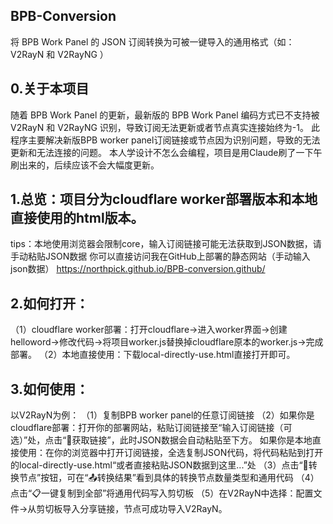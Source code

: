 ## BPB-Conversion
将 BPB Work Panel 的 JSON 订阅转换为可被一键导入的通用格式（如： V2RayN 和 V2RayNG ）

## 0.关于本项目
随着 BPB Work Panel 的更新，最新版的 BPB Work Panel 编码方式已不支持被 V2RayN 和 V2RayNG 识别，导致订阅无法更新或者节点真实连接始终为-1。
此程序主要解决新版BPB worker panel订阅链接或节点因为识别问题，导致的无法更新和无法连接的问题。
本人学设计不怎么会编程，项目是用Claude刷了一下午刷出来的，后续应该不会大幅度更新。

## 1.总览：项目分为cloudflare worker部署版本和本地直接使用的html版本。
tips：本地使用浏览器会限制core，输入订阅链接可能无法获取到JSON数据，请手动粘贴JSON数据
你可以直接访问我在GitHub上部署的静态网站（手动输入json数据）
https://northpick.github.io/BPB-conversion.github/

## 2.如何打开：
（1）cloudflare worker部署：打开cloudflare->进入worker界面->创建helloword->修改代码->将项目worker.js替换掉cloudflare原本的worker.js->完成部署。
（2）本地直接使用：下载local-directly-use.html直接打开即可。

## 3.如何使用：
以V2RayN为例：
（1）复制BPB worker panel的任意订阅链接
（2）如果你是cloudflare部署：打开你的部署网站，粘贴订阅链接至“输入订阅链接（可选）”处，点击“📡获取链接”，此时JSON数据会自动粘贴至下方。
如果你是本地直接使用：在你的浏览器中打开订阅链接，全选复制JSON代码，将代码粘贴到打开的local-directly-use.html“或者直接粘贴JSON数据到这里...”处
（3）点击“🔄转换节点”按钮，可在“📤转换结果”看到具体的转换节点数量类型和通用代码
（4）点击“📋一键复制到全部”将通用代码写入剪切板
（5）在V2RayN中选择：配置文件->从剪切板导入分享链接，节点可成功导入V2RayN。
